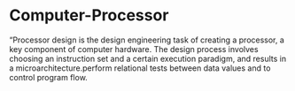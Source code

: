 # Computer-Processor
“Processor design is the design engineering task of creating a processor, a key component of computer hardware. The design process involves choosing an instruction set and a certain execution paradigm, and results in a microarchitecture.perform relational tests between data values and to control program flow.

